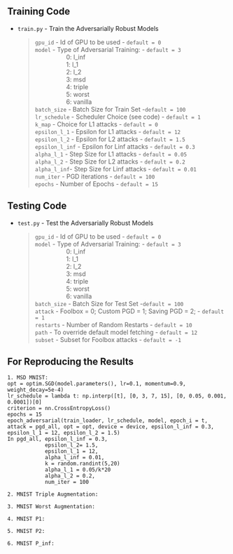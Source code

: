 ## Training Code

+ `train.py` - Train the Adversarially Robust Models
  > `gpu_id` 	- Id of GPU to be used  - `default = 0`  
  > `model` 	- Type of Adversarial Training:  - `default = 3`   
&nbsp;&nbsp;&nbsp;&nbsp;&nbsp;&nbsp;&nbsp;&nbsp;&nbsp;&nbsp;&nbsp;&nbsp;&nbsp;&nbsp;&nbsp;&nbsp;&nbsp;&nbsp;0: l_inf  
&nbsp;&nbsp;&nbsp;&nbsp;&nbsp;&nbsp;&nbsp;&nbsp;&nbsp;&nbsp;&nbsp;&nbsp;&nbsp;&nbsp;&nbsp;&nbsp;&nbsp;&nbsp;1: l_1  
&nbsp;&nbsp;&nbsp;&nbsp;&nbsp;&nbsp;&nbsp;&nbsp;&nbsp;&nbsp;&nbsp;&nbsp;&nbsp;&nbsp;&nbsp;&nbsp;&nbsp;&nbsp;2: l_2   
&nbsp;&nbsp;&nbsp;&nbsp;&nbsp;&nbsp;&nbsp;&nbsp;&nbsp;&nbsp;&nbsp;&nbsp;&nbsp;&nbsp;&nbsp;&nbsp;&nbsp;&nbsp;3: msd  
&nbsp;&nbsp;&nbsp;&nbsp;&nbsp;&nbsp;&nbsp;&nbsp;&nbsp;&nbsp;&nbsp;&nbsp;&nbsp;&nbsp;&nbsp;&nbsp;&nbsp;&nbsp;4: triple  
&nbsp;&nbsp;&nbsp;&nbsp;&nbsp;&nbsp;&nbsp;&nbsp;&nbsp;&nbsp;&nbsp;&nbsp;&nbsp;&nbsp;&nbsp;&nbsp;&nbsp;&nbsp;5: worst  
&nbsp;&nbsp;&nbsp;&nbsp;&nbsp;&nbsp;&nbsp;&nbsp;&nbsp;&nbsp;&nbsp;&nbsp;&nbsp;&nbsp;&nbsp;&nbsp;&nbsp;&nbsp;6: vanilla  
  > `batch_size` - Batch Size for Train Set -`default = 100`  
  > `lr_schedule` - Scheduler Choice (see code) - `default = 1`  
  > `k_map` 	- Choice for L1 attacks - `default = 0`  
  > `epsilon_l_1` - Epsilon for L1 attacks - `default = 12`   
  > `epsilon_l_2` - Epsilon for L2 attacks - `default = 1.5`   
  > `epsilon_l_inf` - Epsilon for Linf attacks - `default = 0.3`    
  > `alpha_l_1`	- Step Size for L1 attacks - `default = 0.05`    
  > `alpha_l_2`	- Step Size for L2 attacks - `default = 0.2`   
  > `alpha_l_inf`- Step Size for Linf attacks - `default = 0.01`    
  > `num_iter` 	- PGD iterations - `default = 100`   
  > `epochs` 	- Number of Epochs - `default = 15`  


## Testing Code

+ `test.py` - Test the Adversarially Robust Models
  > `gpu_id` 	- Id of GPU to be used  - `default = 0`  
  > `model` 	- Type of Adversarial Training:  - `default = 3`   
&nbsp;&nbsp;&nbsp;&nbsp;&nbsp;&nbsp;&nbsp;&nbsp;&nbsp;&nbsp;&nbsp;&nbsp;&nbsp;&nbsp;&nbsp;&nbsp;&nbsp;&nbsp;0: l_inf  
&nbsp;&nbsp;&nbsp;&nbsp;&nbsp;&nbsp;&nbsp;&nbsp;&nbsp;&nbsp;&nbsp;&nbsp;&nbsp;&nbsp;&nbsp;&nbsp;&nbsp;&nbsp;1: l_1  
&nbsp;&nbsp;&nbsp;&nbsp;&nbsp;&nbsp;&nbsp;&nbsp;&nbsp;&nbsp;&nbsp;&nbsp;&nbsp;&nbsp;&nbsp;&nbsp;&nbsp;&nbsp;2: l_2   
&nbsp;&nbsp;&nbsp;&nbsp;&nbsp;&nbsp;&nbsp;&nbsp;&nbsp;&nbsp;&nbsp;&nbsp;&nbsp;&nbsp;&nbsp;&nbsp;&nbsp;&nbsp;3: msd  
&nbsp;&nbsp;&nbsp;&nbsp;&nbsp;&nbsp;&nbsp;&nbsp;&nbsp;&nbsp;&nbsp;&nbsp;&nbsp;&nbsp;&nbsp;&nbsp;&nbsp;&nbsp;4: triple  
&nbsp;&nbsp;&nbsp;&nbsp;&nbsp;&nbsp;&nbsp;&nbsp;&nbsp;&nbsp;&nbsp;&nbsp;&nbsp;&nbsp;&nbsp;&nbsp;&nbsp;&nbsp;5: worst  
&nbsp;&nbsp;&nbsp;&nbsp;&nbsp;&nbsp;&nbsp;&nbsp;&nbsp;&nbsp;&nbsp;&nbsp;&nbsp;&nbsp;&nbsp;&nbsp;&nbsp;&nbsp;6: vanilla  
  > `batch_size` - Batch Size for Test Set -`default = 100`  
  > `attack` - Foolbox = 0; Custom PGD = 1; Saving PGD = 2;  - `default = 1`  
  > `restarts` 	- Number of Random Restarts - `default = 10`  
  > `path` - To override default model fetching - `default = 12`   
  > `subset` - Subset for Foolbox attacks - `default = -1`   


## For Reproducing the Results

	1. MSD MNIST: 
	opt = optim.SGD(model.parameters(), lr=0.1, momentum=0.9, weight_decay=5e-4)
	lr_schedule = lambda t: np.interp([t], [0, 3, 7, 15], [0, 0.05, 0.001, 0.0001])[0]
	criterion = nn.CrossEntropyLoss()
	epochs = 15
	epoch_adversarial(train_loader, lr_schedule, model, epoch_i = t, attack = pgd_all, opt = opt, device = device, epsilon_l_inf = 0.3, epsilon_l_1 = 12, epsilon_l_2 = 1.5)
	In pgd_all, epsilon_l_inf = 0.3, 
            	epsilon_l_2= 1.5, 
            	epsilon_l_1 = 12, 
                alpha_l_inf = 0.01,
                k = random.randint(5,20)
            	alpha_l_1 = 0.05/k*20
            	alpha_l_2 = 0.2, 
		        num_iter = 100

	2. MNIST Triple Augmentation:

	3. MNIST Worst Augmentation:

	4. MNIST P1:

	5. MNIST P2:

	6. MNIST P_inf:


